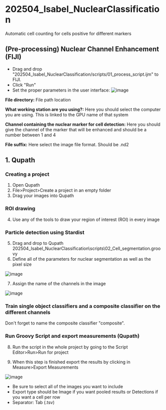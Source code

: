 # 202504_Isabel_NuclearClassification
Automatic cell counting for cells positive for different markers

## (Pre-processing) Nuclear Channel Enhancement (FIJI) 
- Drag and drop "202504_Isabel_NuclearClassification/scripts/01_process_script.ijm" to FIJI.
- Click "Run"
- Set the proper parameters in the user interface:
![image](https://github.com/user-attachments/assets/dd618ec9-66f1-4992-a408-bf9cc1c29c83)

**File directory:** File path location

**What working station are you using?:** Here you should select the computer you are using. This is linked to the GPU name of that system

**Channel containing the nuclear marker for cell detection:** Here you should give the channel of the marker that will be enhanced and should be a number between 1 and 4

**File suffix:** Here select the image file format. Should be .nd2

## 1. Qupath
### Creating a project
1. Open Qupath
2. File>Project>Create a project in an empty folder
3. Drag your images into Qupath
   
### ROI drawing
4. Use any of the tools to draw your region of interest (ROI) in every image
   
### Particle detection using Stardist
5. Drag and drop to Qupath 202504_Isabel_NuclearClassification\scripts\02_Cell_segmentation.groovy
6. Define all of the parameters for nuclear segmentation as well as the pixel size
   
![image](https://github.com/user-attachments/assets/335ff655-dee7-4ce9-bac7-5b55113514a6)

7. Assign the name of the channels in the image

![image](https://github.com/user-attachments/assets/795678da-cd9c-4617-95cc-a2723c9fec69)

### Train single object classifiers and a composite classifier on the different channels
Don't forget to name the composite classifier "composite".

### Run Groovy Script and export measurements (Qupath)

8. Run the script in the whole project by going to the Script Editor>Run>Run for project

9. When this step is finished export the results by clicking in Measure>Export Measurements

![image](https://github.com/user-attachments/assets/86e97520-ca34-41ec-94af-a40e033cbbc2)

- Be sure to select all of the images you want to include
- Export type should be Image if you want pooled results or Detections if you want a cell per row
- Separator: Tab (.tsv)
